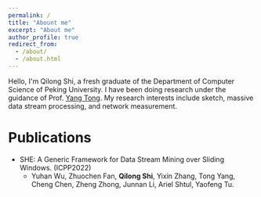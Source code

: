 ```yaml
---
permalink: /
title: "Abount me"
excerpt: "About me"
author_profile: true
redirect_from: 
  - /about/
  - /about.html
---
```


Hello, I'm Qilong Shi, a fresh graduate of the Department of Computer Science of Peking University. I have been doing research under the guidance of Prof. [Yang Tong](https://yangtonghome.github.io/). My research interests include sketch, massive data stream processing, and network measurement.

Publications
======

* SHE: A Generic Framework for Data Stream Mining over Sliding Windows. (ICPP2022)
  * Yuhan Wu, Zhuochen Fan, **Qilong Shi**, Yixin Zhang,  Tong Yang, Cheng Chen, Zheng Zhong, Junnan Li, Ariel Shtul, Yaofeng Tu.
